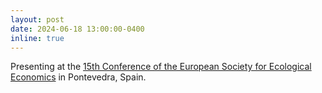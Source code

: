 ```yaml
---
layout: post
date: 2024-06-18 13:00:00-0400
inline: true
---
```


Presenting at the <a href='https://esee-degrowth2024.uvigo.gal/en/'>15th Conference of the European Society for Ecological Economics</a> in Pontevedra, Spain.
